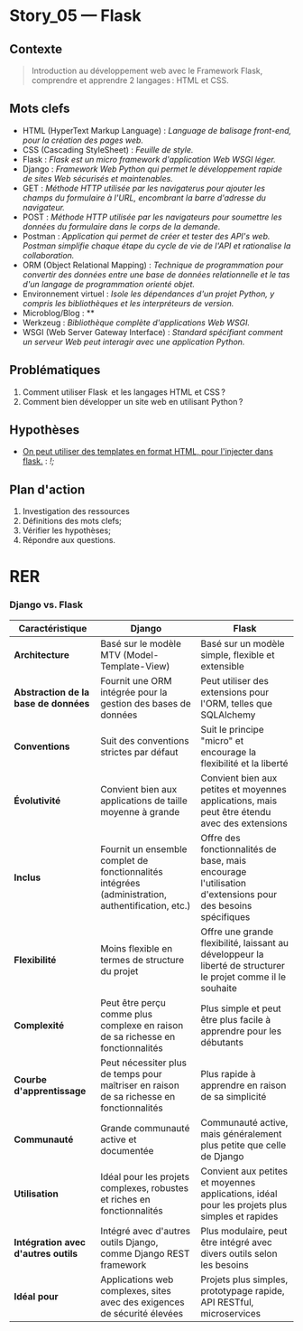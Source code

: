 <link rel="stylesheet" href="../../../stylesheet.css">

# Story_05 — Flask

## Contexte
> Introduction au développement web avec le Framework Flask, comprendre et apprendre 2 langages : HTML et CSS.

## Mots clefs
- <def-of>HTML (HyperText Markup Language)</def-of> : *Language de balisage front-end, pour la création des pages web.*
- <def-of>CSS (Cascading StyleSheet)</def-of> : *Feuille de style.*
- <def-of>Flask</def-of> : *Flask est un micro framework d'application Web WSGI léger.*
- <def-of>Django</def-of> : *Framework Web Python qui permet le développement rapide de sites Web sécurisés et maintenables.*
- <def-of>GET</def-of> : *Méthode HTTP utilisée par les navigaterus pour ajouter les champs du formulaire à l'URL, encombrant la barre d'adresse du navigateur.*
- <def-of>POST</def-of> : *Méthode HTTP utilisée par les navigateurs pour soumettre les données du formulaire dans le corps de la demande.*
- <def-of>Postman</def-of> : *Application qui permet de créer et tester des API's web. Postman simplifie chaque étape du cycle de vie de l'API et rationalise la collaboration.*
- <def-of>ORM (Object Relational Mapping)</def-of> : *Technique de programmation pour convertir des données entre une base de données relationnelle et le tas d'un langage de programmation orienté objet.*
- <def-of>Environnement virtuel</def-of> : *Isole les dépendances d'un projet Python, y compris les bibliothèques et les interpréteurs de version.*
- <def-of>Microblog/Blog</def-of> : **
- <def-of>Werkzeug</def-of> : *Bibliothèque complète d'applications Web WSGI.*
- <def-of>WSGI (Web Server Gateway Interface)</def-of> : *Standard spécifiant comment un serveur Web peut interagir avec une application Python.*

## Problématiques
1. Comment utiliser Flask  et les langages HTML et CSS ? 
1. Comment bien développer un site web en utilisant Python ? 

## Hypothèses
- <u>On peut utiliser des templates en format HTML, pour l'injecter dans flask.</u> <h-t/> : *!;*

## Plan d'action
1. Investigation des ressources
6. Définitions des mots clefs;
7. Vérifier les hypothèses;
8. Répondre aux questions.

# RER

### Django vs. Flask

| Caractéristique                | Django                                 | Flask                                  |
|------------------------------- |----------------------------------------|----------------------------------------|
| **Architecture**               | Basé sur le modèle MTV (Model-Template-View) | Basé sur un modèle simple, flexible et extensible |
| **Abstraction de la base de données** | Fournit une ORM intégrée pour la gestion des bases de données | Peut utiliser des extensions pour l'ORM, telles que SQLAlchemy |
| **Conventions**                | Suit des conventions strictes par défaut | Suit le principe "micro" et encourage la flexibilité et la liberté |
| **Évolutivité**                | Convient bien aux applications de taille moyenne à grande | Convient bien aux petites et moyennes applications, mais peut être étendu avec des extensions |
| **Inclus**                     | Fournit un ensemble complet de fonctionnalités intégrées (administration, authentification, etc.) | Offre des fonctionnalités de base, mais encourage l'utilisation d'extensions pour des besoins spécifiques |
| **Flexibilité**                | Moins flexible en termes de structure du projet | Offre une grande flexibilité, laissant au développeur la liberté de structurer le projet comme il le souhaite |
| **Complexité**                 | Peut être perçu comme plus complexe en raison de sa richesse en fonctionnalités | Plus simple et peut être plus facile à apprendre pour les débutants |
| **Courbe d'apprentissage**     | Peut nécessiter plus de temps pour maîtriser en raison de sa richesse en fonctionnalités | Plus rapide à apprendre en raison de sa simplicité |
| **Communauté**                 | Grande communauté active et documentée | Communauté active, mais généralement plus petite que celle de Django |
| **Utilisation**                | Idéal pour les projets complexes, robustes et riches en fonctionnalités | Convient aux petites et moyennes applications, idéal pour les projets plus simples et rapides |
| **Intégration avec d'autres outils** | Intégré avec d'autres outils Django, comme Django REST framework | Plus modulaire, peut être intégré avec divers outils selon les besoins |
| **Idéal pour**                 | Applications web complexes, sites avec des exigences de sécurité élevées | Projets plus simples, prototypage rapide, API RESTful, microservices |
